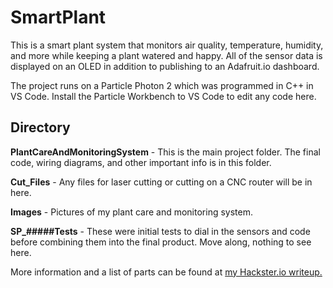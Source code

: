 # SmartPlant

This is a smart plant system that monitors air quality, temperature, humidity, and more while keeping a plant watered and happy. All of the sensor data is displayed on an OLED in addition to publishing to an Adafruit.io dashboard.

The project runs on a Particle Photon 2 which was programmed in C++ in VS Code. Install the Particle Workbench to VS Code to edit any code here.

## Directory

**PlantCareAndMonitoringSystem** - This is the main project folder. The final code, wiring diagrams, and other important info is in this folder.

**Cut_Files** - Any files for laser cutting or cutting on a CNC router will be in here. 

**Images** - Pictures of my plant care and monitoring system.

**SP_#####Tests** - These were initial tests to dial in the sensors and code before combining them into the final product. Move along, nothing to see here.


More information and a list of parts can be found at [my Hackster.io writeup.](https://www.hackster.io/blotlat/plant-care-system-857033)
